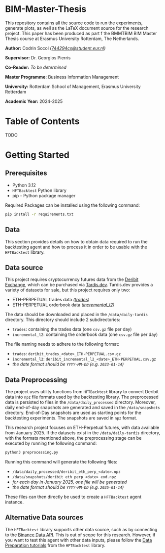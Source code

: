 # BIM-Master-Thesis

This repository contains all the source code to run the experiments, generate plots, as well as the LaTeX document source for the research project. This paper has been produced as part f the BMMTBIM BIM Master Thesis course at Erasmus University Rotterdam, The Netherlands.

**Author:** Codrin Socol _([744294cs@student.eur.nl](744294cs@student.eur.nl))_

**Supervisor:** Dr. Georgios Pierris 

**Co-Reader:** _To be determined_

**Master Programme:** Business Information Management

**University:** Rotterdam School of Management, Erasmus University Rotterdam

**Academic Year:** 2024-2025

# Table of Contents

TODO

# Getting Started

## Prerequisites

- Python 3.12
- `HFTBacktest` Python library
- pip - Python package manager

Required Packages can be installed using the following command:

```bash
pip install -r requirements.txt
```

## Data
This section provides details on how to obtain data required to run the backtesting agent and how to process it in order to be usable with the `HFTBacktest` library.
## Data source
This project requires cryptocurrency futures data from the [Deribit Exchange](https://www.deribit.com/futures/ETH-PERPETUAL), which can be purchased via [Tardis.dev](https://tardis.dev/deribit). Tardis.dev provides a variety of datasets for sale, but this project requires only two:
- ETH-PERPETUAL trades data _([trades](https://docs.tardis.dev/downloadable-csv-files#trades))_
- ETH-PERPETUAL orderbook data _([incremental_l2](https://docs.tardis.dev/downloadable-csv-files#incremental_book_l2))_

The data should be downloaded and placed in the `/data/daily-tardis` directory. This directory should include 2 subdirectories:
- `trades`: containing the trades data (one `csv.gz` file per day)
- `incremental_l2`: containing the orderbook data (one `csv.gz` file per day)

The file naming needs to adhere to the following format:
- `trades`: `deribit_trades_<date>_ETH-PERPETUAL.csv.gz`
- `incremental_l2`: `deribit_incremental_l2_<date>_ETH-PERPETUAL.csv.gz`
- _the date format should be `YYYY-MM-DD` (e.g. `2023-01-14`)_

## Data Preprocessing
The project uses utility functions from `HFTBacktest` library to convert Deribit data into `npz` file formats used by the backtesting library. The preprocessed data is persisted to files in the `/data/daily_processed` directory.
Moreover, daily end-of-day snapshots are generated and saved in the `/data/snapshots` directory. End-of-Day snapshots are used as starting points for the backtesting experiments. The snapshots are saved in `npz` format.

This research project focuses on ETH-Perpetual futures, with data available from January 2025. If the datasets exist in the `/data/daily-tardis` directory, with the formats mentioned above, the preprocessing stage can be executed by running the following command:

```bash
python3 preprocessing.py
```

Running this command will generate the following files:
- `/data/daily_processed/deribit_eth_perp_<date>.npz`
- `/data/snapshots/deribit_eth_perp_<date>_eod.npz`
- _for each day in January 2025, one file will be generated_
- _the date format should be `YYYY-MM-DD` (e.g. `2025-01-14`)_

These files can then directly be used to create a `HFTBacktest` agent instance.

## Alternative Data sources
The `HFTBacktest` library supports other data source, such as by connecting to the [Binance Data API](https://www.binance.com/en/binance-api). This is out of scope for this research. However, if you want to test this agent with other data inputs, please follow the [Data Preparation tutorials](https://hftbacktest.readthedocs.io/en/latest/tutorials/Data%20Preparation.html) from the `HFTBacktest` library.